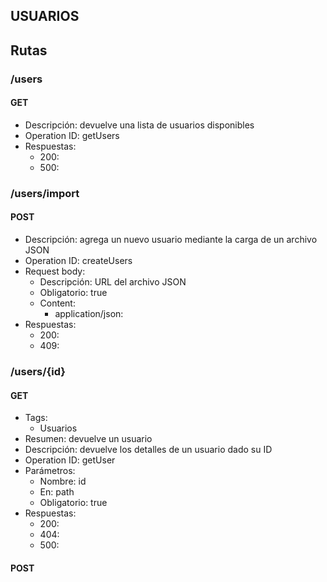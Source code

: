 ## USUARIOS

## Rutas

### /users

#### GET

- Descripción: devuelve una lista de usuarios disponibles
- Operation ID: getUsers
- Respuestas:
  - 200:
  - 500:

### /users/import

#### POST

- Descripción: agrega un nuevo usuario mediante la carga de un archivo JSON
- Operation ID: createUsers
- Request body:
  - Descripción: URL del archivo JSON
  - Obligatorio: true
  - Content:
    - application/json:
- Respuestas:
  - 200:
  - 409:

### /users/{id}

#### GET

- Tags:
  - Usuarios
- Resumen: devuelve un usuario
- Descripción: devuelve los detalles de un usuario dado su ID
- Operation ID: getUser
- Parámetros:
  - Nombre: id
  - En: path
  - Obligatorio: true
- Respuestas:
  - 200:
  - 404:
  - 500:

#### POST